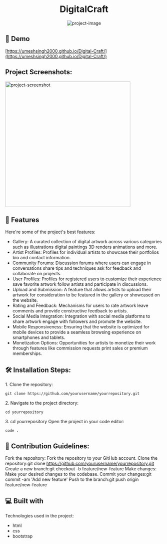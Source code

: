 <h1 align="center" id="title">DigitalCraft</h1>

<p align="center"><img src="https://socialify.git.ci/UmeshSingh2000/Digital-Craft/image?language=1&amp;owner=1&amp;name=1&amp;stargazers=1&amp;theme=Light" alt="project-image"></p>

<h2>🚀 Demo</h2>

[https://umeshsingh2000.github.io/Digital-Craft/](https://umeshsingh2000.github.io/Digital-Craft/)

<h2>Project Screenshots:</h2>

<img src="https://umeshsingh2000.github.io/Digital-Craft/" alt="project-screenshot" width="400" height="400/">

  
  
<h2>🧐 Features</h2>

Here're some of the project's best features:

*   Gallery: A curated collection of digital artwork across various categories such as illustrations digital paintings 3D renders animations and more.
*   Artist Profiles: Profiles for individual artists to showcase their portfolios bio and contact information.
*   Community Forums: Discussion forums where users can engage in conversations share tips and techniques ask for feedback and collaborate on projects.
*   User Profiles: Profiles for registered users to customize their experience save favorite artwork follow artists and participate in discussions.
*   Upload and Submission: A feature that allows artists to upload their artwork for consideration to be featured in the gallery or showcased on the website.
*   Rating and Feedback: Mechanisms for users to rate artwork leave comments and provide constructive feedback to artists.
*   Social Media Integration: Integration with social media platforms to share artwork engage with followers and promote the website.
*   Mobile Responsiveness: Ensuring that the website is optimized for mobile devices to provide a seamless browsing experience on smartphones and tablets.
*   Monetization Options: Opportunities for artists to monetize their work through features like commission requests print sales or premium memberships.

<h2>🛠️ Installation Steps:</h2>

<p>1. Clone the repository:</p>

```
git clone https://github.com/yourusername/yourrepository.git
```

<p>2. Navigate to the project directory:</p>

```
cd yourrepository
```

<p>3. cd yourrepository Open the project in your code editor:</p>

```
code .
```

<h2>🍰 Contribution Guidelines:</h2>

Fork the repository: Fork the repository to your GitHub account. Clone the repository:git clone https://github.com/yourusername/yourrepository.git Create a new branch:git checkout -b feature/new-feature Make changes: Make your desired changes to the codebase. Commit your changes:git commit -am 'Add new feature' Push to the branch:git push origin feature/new-feature

  
  
<h2>💻 Built with</h2>

Technologies used in the project:

*   html
*   css
*   bootstrap
